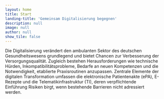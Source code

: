 ```yaml
---
layout: home
title: Start
landing-title: 'Gemeinsam Digitalisierung begegnen'
description: null
image: null
author: null
show_tile: false
---
```


Die Digitalisierung verändert den ambulanten Sektor des deutschen Gesundheitswesens grundlegend und bietet Chancen zur Verbesserung der Versorgungsqualität. Zugleich bestehen Herausforderungen wie technische Hürden, Inkompatibilitätsprobleme, Bedarfe an neuen Kompetenzen und die Notwendigkeit, etablierte Praxisroutinen anzupassen. Zentrale Elemente der digitalen Transformation umfassen die elektronische Patientenakte (ePA), E-Rezepte und die Telematikinfrastruktur (TI), deren verpflichtende Einführung Risiken birgt, wenn bestehende Barrieren nicht adressiert werden.
